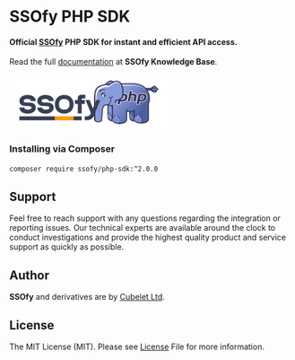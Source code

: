 SSOfy PHP SDK
=============
#### Official [SSOfy](https://www.ssofy.com) PHP SDK for instant and efficient API access.

Read the full [documentation](https://www.ssofy.com/docs/SDK/PHP/Installation) at **SSOfy Knowledge Base**.

<img src="docs/img/logo.png"/>

### Installing via Composer

```bash
composer require ssofy/php-sdk:^2.0.0
```

## Support

Feel free to reach support with any questions regarding the integration or reporting issues.
Our technical experts are available around the clock to conduct investigations and provide
the highest quality product and service support as quickly as possible.

## Author

**SSOfy** and derivatives are by [Cubelet Ltd](https://cubelet.co.uk).

## License

The MIT License (MIT). Please see [License](LICENSE) File for more information.
